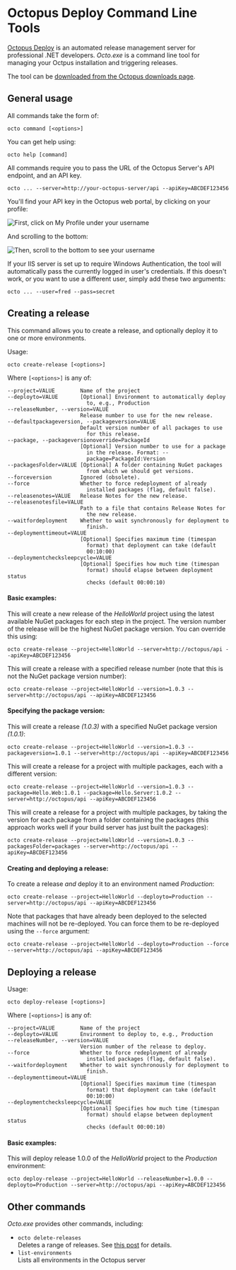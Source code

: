 # Octopus Deploy Command Line Tools

[Octopus Deploy][1] is an automated release management server for professional .NET developers.  *Octo.exe* is a command line tool for managing your Octpus installation and triggering releases. 

The tool can be [downloaded from the Octopus downloads page][2].

## General usage

All commands take the form of:

    octo command [<options>]

You can get help using:

    octo help [command]

All commands require you to pass the URL of the Octopus Server's API endpoint, and an API key. 

    octo ... --server=http://your-octopus-server/api --apiKey=ABCDEF123456

You'll find your API key in the Octopus web portal, by clicking on your profile:

![First, click on My Profile under your username](http://res.cloudinary.com/octopusdeploy/image/upload/v1366768866/2013_04_24_11_59_11_Dashboard_Octopus_ps9dhi.png)

And scrolling to the bottom:

![Then, scroll to the bottom to see your username](http://res.cloudinary.com/octopusdeploy/image/upload/v1366768867/2013_04_24_11_59_34_Configuration_Octopus_famfmz.png)

If your IIS server is set up to require Windows Authentication, the tool will automatically pass the currently logged in user's credentials. If this doesn't work, or you want to use a different user, simply add these two arguments:

    octo ... --user=fred --pass=secret

## Creating a release

This command allows you to create a release, and optionally deploy it to one or more environments. 

Usage: 

    octo create-release [<options>]

Where `[<options>]` is any of:

    --project=VALUE        Name of the project
    --deployto=VALUE       [Optional] Environment to automatically deploy
                             to, e.g., Production
    --releaseNumber, --version=VALUE
                           Release number to use for the new release.
    --defaultpackageversion, --packageversion=VALUE
                           Default version number of all packages to use
                             for this release.
    --package, --packageversionoverride=PackageId
                           [Optional] Version number to use for a package
                             in the release. Format: --
                             package=PackageId:Version
    --packagesFolder=VALUE [Optional] A folder containing NuGet packages
                             from which we should get versions.
    --forceversion         Ignored (obsolete).
    --force                Whether to force redeployment of already
                             installed packages (flag, default false).
    --releasenotes=VALUE   Release Notes for the new release.
    --releasenotesfile=VALUE
                           Path to a file that contains Release Notes for
                             the new release.
    --waitfordeployment    Whether to wait synchronously for deployment to
                             finish.
    --deploymenttimeout=VALUE
                           [Optional] Specifies maximum time (timespan
                             format) that deployment can take (default
                             00:10:00)
    --deploymentchecksleepcycle=VALUE
                           [Optional] Specifies how much time (timespan
                             format) should elapse between deployment status
                             checks (default 00:00:10)
#### Basic examples:

This will create a new release of the *HelloWorld* project using the latest available NuGet packages for each step in the project. The version number of the release will be the highest NuGet package version. You can override this using: 

    octo create-release --project=HelloWorld --server=http://octopus/api --apiKey=ABCDEF123456
    
This will create a release with a specified release number (note that this is not the NuGet package version number):

    octo create-release --project=HelloWorld --version=1.0.3 --server=http://octopus/api --apiKey=ABCDEF123456

#### Specifying the package version:

This will create a release *(1.0.3)* with a specified NuGet package version *(1.0.1)*:

    octo create-release --project=HelloWorld --version=1.0.3 --packageversion=1.0.1 --server=http://octopus/api --apiKey=ABCDEF123456

This will create a release for a project with multiple packages, each with a different version:

    octo create-release --project=HelloWorld --version=1.0.3 --package=Hello.Web:1.0.1 --package=Hello.Server:1.0.2 --server=http://octopus/api --apiKey=ABCDEF123456

This will create a release for a project with multiple packages, by taking the version for each package from a folder containing the packages (this approach works well if your build server has just built the packages):

    octo create-release --project=HelloWorld --version=1.0.3 --packagesFolder=packages --server=http://octopus/api --apiKey=ABCDEF123456

#### Creating and deploying a release:

To create a release *and* deploy it to an environment named *Production*:

    octo create-release --project=HelloWorld --deployto=Production --server=http://octopus/api --apiKey=ABCDEF123456

Note that packages that have already been deployed to the selected machines will not be re-deployed. You can force them to be re-deployed using the `--force` argument:

    octo create-release --project=HelloWorld --deployto=Production --force --server=http://octopus/api --apiKey=ABCDEF123456

## Deploying a release

Usage: 

    octo deploy-release [<options>]

Where `[<options>]` is any of:

    --project=VALUE        Name of the project
    --deployto=VALUE       Environment to deploy to, e.g., Production
    --releaseNumber, --version=VALUE
                           Version number of the release to deploy.
    --force                Whether to force redeployment of already
                             installed packages (flag, default false).
    --waitfordeployment    Whether to wait synchronously for deployment to
                             finish.
    --deploymenttimeout=VALUE
                           [Optional] Specifies maximum time (timespan
                             format) that deployment can take (default
                             00:10:00)
    --deploymentchecksleepcycle=VALUE
                           [Optional] Specifies how much time (timespan
                             format) should elapse between deployment status
                             checks (default 00:00:10)

#### Basic examples:

This will deploy release 1.0.0 of the *HelloWorld* project to the *Production* environment:

    octo deploy-release --project=HelloWorld --releaseNumber=1.0.0 --deployto=Production --server=http://octopus/api --apiKey=ABCDEF123456

## Other commands

*Octo.exe* provides other commands, including:

 * `octo delete-releases`  
   Deletes a range of releases. See [this post](http://octopusdeploy.com/blog/deleting-releases-via-command-line) for details. 
 * `list-environments`  
   Lists all environments in the Octopus server


[1]: http://octopusdeploy.com 
[2]: http://octopusdeploy.com/downloads
